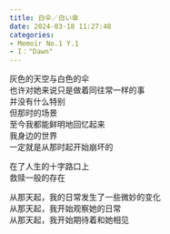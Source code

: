 ```yaml
---
title: 白伞／白い傘
date: 2024-03-18 11:27:48
categories:
- Memoir No.1 Y.1
- I："Dawn"
---
```


灰色的天空与白色的伞\
也许对她来说只是做着同往常一样的事\
并没有什么特别\
但那时的场景\
至今我都能鲜明地回忆起来\
我身边的世界\
一定就是从那时起开始崩坏的

在了人生的十字路口上\
救赎一般的存在

从那天起，我的日常发生了一些微妙的变化\
从那天起，我开始观察她的日常\
从那天起，我开始期待着和她相见

